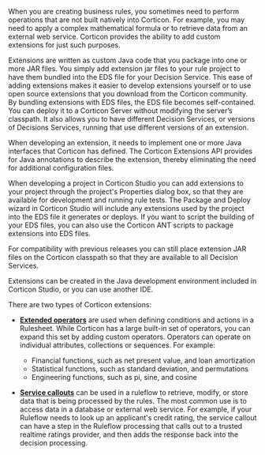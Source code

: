 

When you are creating business rules, you sometimes need to perform operations that are not built natively into Corticon. For example, you may need to apply a complex mathematical formula or to retrieve data from an external web service. Corticon provides the ability to add custom extensions for just such purposes.

Extensions are written as custom Java code that you package into one or more JAR files. You simply add extension jar files to your rule project to have them bundled into the EDS file for your Decision Service. This ease of adding extensions makes it easier to develop extensions yourself or to use open source extensions that you download from the Corticon community. By bundling extensions with EDS files, the EDS file becomes self-contained. You can deploy it to a Corticon Server without modifying the server’s classpath. It also allows you to have different Decision Services, or versions of Decisions Services, running that use different versions of an extension.

When developing an extension, it needs to implement one or more Java interfaces that Corticon has defined. The Corticon Extensions API provides for Java annotations to describe the extension, thereby eliminating the need for additional configuration files.

When developing a project in Corticon Studio you can add extensions to your project through the project's Properties dialog box, so that they are available for development and running rule tests. The Package and Deploy wizard in Corticon Studio will include any extensions used by the project into the EDS file it generates or deploys. If you want to script the building of your EDS files, you can also use the Corticon ANT scripts to package extensions into EDS files.

For compatibility with previous releases you can still place extension JAR files on the Corticon classpath so that they are available to all Decision Services.

Extensions can be created in the Java development environment included in Corticon Studio, or you can use another IDE.

There are two types of Corticon extensions:

- [**Extended operators**](extended-operators.md) are used when defining conditions and actions in a Rulesheet. While Corticon has a large built-in set of operators, you can expand this set by adding custom operators. Operators can operate on individual attributes, collections or sequences. For example:
     -    Financial functions, such as net present value, and loan amortization
     -    Statistical functions, such as standard deviation, and permutations
     -  Engineering functions, such as pi, sine, and cosine
  
-  [**Service callouts**](service-callouts.md) can be used in a ruleflow to retrieve, modify, or store data that is being processed by the rules. The most common use is to access data in a database or external web service. For example, if your Ruleflow needs to look up an applicant's credit rating, the service callout can have a step in the Ruleflow processing that calls out to a trusted realtime ratings provider, and then adds the response back into the decision processing.

